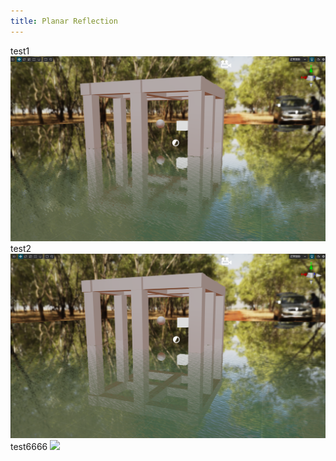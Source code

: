 ```yaml
---
title: Planar Reflection
---
```

test1
<img src="./planar-reflection/planar-1.png">
test2
<img src="planar2.png">
test6666
![](planar-1.png)
